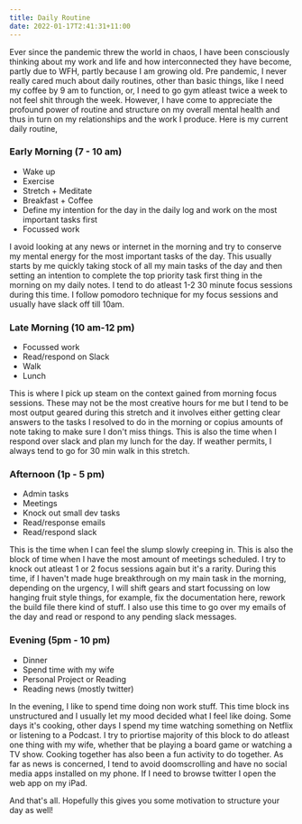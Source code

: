 ```yaml
---
title: Daily Routine
date: 2022-01-17T2:41:31+11:00
---
```


Ever since the pandemic threw the world in chaos, I have been consciously thinking about my work and life and how interconnected they have become, partly due to WFH, partly because I am growing old. Pre pandemic, I never really cared much about daily routines, other than basic things, like I need my coffee by 9 am to function, or, I need to go gym atleast twice a week to not feel shit through the week. However, I have come to appreciate the profound power of routine and structure on my overall mental health and thus in turn on my relationships and the work I produce. Here is my current daily routine,

### Early Morning (7 - 10 am)

- Wake up
- Exercise
- Stretch + Meditate
- Breakfast + Coffee
- Define my intention for the day in the daily log and work on the most important tasks first
- Focussed work

I avoid looking at any news or internet in the morning and try to conserve my mental energy for the most important tasks of the day. This usually starts by me quickly taking stock of all my main tasks of the day and then setting an intention to complete the top priority task first thing in the morning on my daily notes. I tend to do atleast 1-2 30 minute focus sessions during this time. I follow pomodoro technique for my focus sessions and usually have slack off till 10am.

### Late Morning (10 am-12 pm)

- Focussed work
- Read/respond on Slack
- Walk
- Lunch

This is where I pick up steam on the context gained from morning focus sessions. These may not be the most creative hours for me but I tend to be most output geared during this stretch and it involves either getting clear answers to the tasks I resolved to do in the morning or copius amounts of note taking to make sure I don't miss things. This is also the time when I respond over slack and plan my lunch for the day. If weather permits, I always tend to go for 30 min walk in this stretch.

### Afternoon (1p - 5 pm)

- Admin tasks
- Meetings
- Knock out small dev tasks
- Read/response emails
- Read/respond slack

This is the time when I can feel the slump slowly creeping in. This is also the block of time when I have the most amount of meetings scheduled. I try to knock out atleast 1 or 2 focus sessions again but it's a rarity. During this time, if I haven't made huge breakthrough on my main task in the morning, depending on the urgency, I will shift gears and start focussing on low hanging fruit style things, for example, fix the documentation here, rework the build file there kind of stuff. I also use this time to go over my emails of the day and read or respond to any pending slack messages.


### Evening (5pm - 10 pm)

- Dinner
- Spend time with my wife
- Personal Project or Reading
- Reading news (mostly twitter)

In the evening, I like to spend time doing non work stuff. This time block ins unstructured and I usually let my mood decided what I feel like doing. Some days it's cooking, other days I spend my time watching something on Netflix or listening to a Podcast. I try to priortise majority of this block to do atleast one thing with my wife, whether that be playing a board game or watching a TV show. Cooking together has also been a fun activity to do together. As far as news is concerned, I tend to avoid doomscrolling and have no social media apps installed on my phone. If I need to browse twitter I open the web app on my iPad. 


And that's all. Hopefully this gives you some motivation to structure your day as well!

